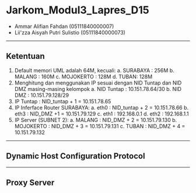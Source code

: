# Jarkom_Modul3_Lapres_D15
- Ammar Alifian Fahdan (05111840000007)
- Lii'zza Aisyah Putri Sulistio (05111840000073)
---
## Ketentuan
1. Default memori UML adalah 64M, kecuali:
	a. SURABAYA : 256M
	b. MALANG : 160M
	c. MOJOKERTO : 128M
	d. TUBAN: 128M
2. Menghitung dan menggunakan IP sesuai dengan NID Tuntap dan NID DMZ masing-masing kelompok
	a. NID Tuntap : 10.151.78.64/30
	b. NID DMZ : 10.151.79.128/29
3. IP Tuntap : NID_tuntap + 1 = 10.151.78.65
4. IP Inferface Router SURABAYA:
	a. eth0 : NID_tuntap + 2 = 10.151.78.66
	b. eth3 : NID_DMZ +1 = 10.151.79.129
	c. eth1 : 192.168.0.1
	d. eth2 : 192.168.1.1
5. IP Server (SUBNET 2):
	a. MALANG : NID_DMZ + 2 = 10.151.79.130
	b. MOJOKERTO : NID_DMZ + 3 = 10.151.79.131
	c. TUBAN : NID_DMZ + 4 = 10.151.79.132
---
## Dynamic Host Configuration Protocol

---
## Proxy Server
